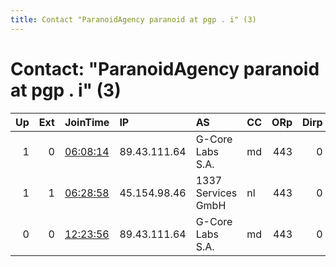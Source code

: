 ```yaml
---
title: Contact "ParanoidAgency paranoid at pgp . i" (3)
---
```


# Contact: "ParanoidAgency paranoid at pgp . i" (3)

|   Up |   Ext | JoinTime                                                                                              | IP           | AS                 | CC   |   ORp |   Dirp | OS    | Version   | Nickname           |   eFamMembers |
|-----:|------:|:------------------------------------------------------------------------------------------------------|:-------------|:-------------------|:-----|------:|-------:|:------|:----------|:-------------------|--------------:|
|    1 |     0 | [06:08:14](https://nusenu.github.io/OrNetStats/w/relay/91D6F144416E95169A389A7F395F94CEB9738E02.html) | 89.43.111.64 | G-Core Labs S.A.   | md   |   443 |      0 | Linux | 0.4.7.13  | ParanoidAgencyRL0  |             6 |
|    1 |     1 | [06:28:58](https://nusenu.github.io/OrNetStats/w/relay/CBEAC3115BDC980DAF539616BFC40DA34832EF2D.html) | 45.154.98.46 | 1337 Services GmbH | nl   |   443 |      0 | Linux | 0.4.7.13  | ParanoidAgencyFOUR |             6 |
|    0 |     0 | [12:23:56](https://nusenu.github.io/OrNetStats/w/relay/FA4123565CE6DEB61D9B8EAA5DDAAA7CCAB7267C.html) | 89.43.111.64 | G-Core Labs S.A.   | md   |   443 |      0 | Linux | 0.4.7.13  | ParanoidAgencyRL0  |             1 |
